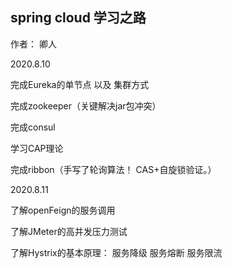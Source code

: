 ## spring cloud 学习之路

作者： 卿人

2020.8.10

完成Eureka的单节点 以及 集群方式

完成zookeeper（关键解决jar包冲突）

完成consul

学习CAP理论

完成ribbon（手写了轮询算法！ CAS+自旋锁验证。）

2020.8.11

了解openFeign的服务调用

了解JMeter的高并发压力测试

了解Hystrix的基本原理： 服务降级 服务熔断 服务限流

